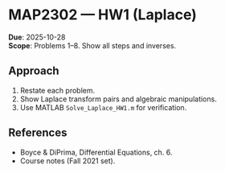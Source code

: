 # MAP2302 — HW1 (Laplace)

**Due**: 2025-10-28  
**Scope**: Problems 1–8. Show all steps and inverses.

## Approach
1. Restate each problem.
2. Show Laplace transform pairs and algebraic manipulations.
3. Use MATLAB `Solve_Laplace_HW1.m` for verification.

## References
- Boyce & DiPrima, Differential Equations, ch. 6.
- Course notes (Fall 2021 set).
